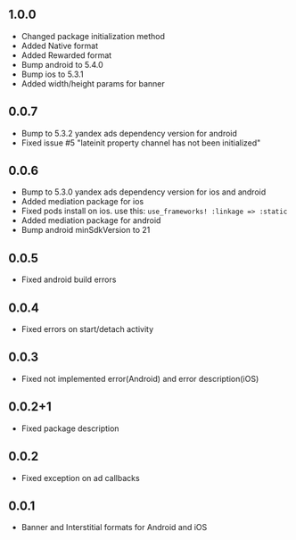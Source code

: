 ## 1.0.0

* Changed package initialization method
* Added Native format
* Added Rewarded format
* Bump android to 5.4.0
* Bump ios to 5.3.1
* Added width/height params for banner

## 0.0.7

* Bump to 5.3.2 yandex ads dependency version for android 
* Fixed issue #5 "lateinit property channel has not been initialized"

## 0.0.6

* Bump to 5.3.0 yandex ads dependency version for ios and android
* Added mediation package for ios
* Fixed pods install on ios. use this: `use_frameworks! :linkage => :static` 
* Added mediation package for android
* Bump android minSdkVersion to 21

## 0.0.5

* Fixed android build errors

## 0.0.4

* Fixed errors on start/detach  activity

## 0.0.3

* Fixed not implemented error(Android) and error description(iOS)

## 0.0.2+1

* Fixed package description

## 0.0.2

* Fixed exception on ad callbacks

## 0.0.1

* Banner and Interstitial formats for Android and iOS
